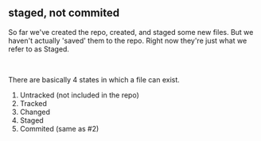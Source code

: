 ##  staged, not commited

So far we've created the repo, created, and staged some new files. But we haven't actually 'saved' them to the repo. Right now they're just what we refer to as Staged.

<br>

There are basically 4 states in which a file can exist.

1. Untracked (not included in the repo)
2. Tracked
3. Changed
4. Staged
5. Commited (same as #2)

